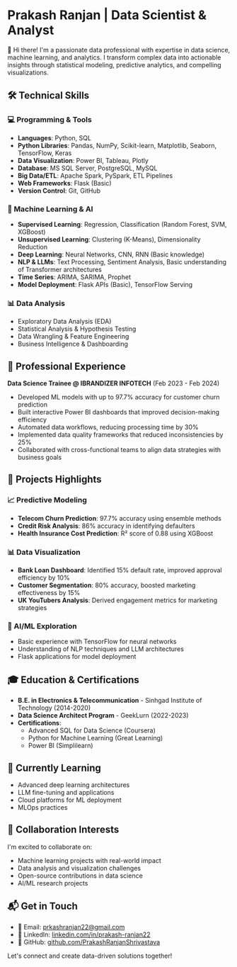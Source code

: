  # Prakash Ranjan | Data Scientist & Analyst

👋 Hi there! I'm a passionate data professional with expertise in data science, machine learning, and analytics. I transform complex data into actionable insights through statistical modeling, predictive analytics, and compelling visualizations.

## 🛠️ Technical Skills

### 💻 Programming & Tools
- **Languages**: Python, SQL
- **Python Libraries**: Pandas, NumPy, Scikit-learn, Matplotlib, Seaborn, TensorFlow, Keras
- **Data Visualization**: Power BI, Tableau, Plotly
- **Database**: MS SQL Server, PostgreSQL, MySQL
- **Big Data/ETL**: Apache Spark, PySpark, ETL Pipelines
- **Web Frameworks**: Flask (Basic)
- **Version Control**: Git, GitHub

### 🤖 Machine Learning & AI
- **Supervised Learning**: Regression, Classification (Random Forest, SVM, XGBoost)
- **Unsupervised Learning**: Clustering (K-Means), Dimensionality Reduction
- **Deep Learning**: Neural Networks, CNN, RNN (Basic knowledge)
- **NLP & LLMs**: Text Processing, Sentiment Analysis, Basic understanding of Transformer architectures
- **Time Series**: ARIMA, SARIMA, Prophet
- **Model Deployment**: Flask APIs (Basic), TensorFlow Serving

### 📊 Data Analysis
- Exploratory Data Analysis (EDA)
- Statistical Analysis & Hypothesis Testing
- Data Wrangling & Feature Engineering
- Business Intelligence & Dashboarding

## 💼 Professional Experience

**Data Science Trainee @ IBRANDIZER INFOTECH** (Feb 2023 - Feb 2024)
- Developed ML models with up to 97.7% accuracy for customer churn prediction
- Built interactive Power BI dashboards that improved decision-making efficiency
- Automated data workflows, reducing processing time by 30%
- Implemented data quality frameworks that reduced inconsistencies by 25%
- Collaborated with cross-functional teams to align data strategies with business goals

## 🚀 Projects Highlights

### 📈 Predictive Modeling
- **Telecom Churn Prediction**: 97.7% accuracy using ensemble methods
- **Credit Risk Analysis**: 86% accuracy in identifying defaulters
- **Health Insurance Cost Prediction**: R² score of 0.88 using XGBoost

### 📊 Data Visualization
- **Bank Loan Dashboard**: Identified 15% default rate, improved approval efficiency by 10%
- **Customer Segmentation**: 80% accuracy, boosted marketing effectiveness by 15%
- **UK YouTubers Analysis**: Derived engagement metrics for marketing strategies

### 🤖 AI/ML Exploration
- Basic experience with TensorFlow for neural networks
- Understanding of NLP techniques and LLM architectures
- Flask applications for model deployment

## 🎓 Education & Certifications
- **B.E. in Electronics & Telecommunication** - Sinhgad Institute of Technology (2014-2020)
- **Data Science Architect Program** - GeekLurn (2022-2023)
- **Certifications**:
  - Advanced SQL for Data Science (Coursera)
  - Python for Machine Learning (Great Learning)
  - Power BI (Simplilearn)

## 🌱 Currently Learning
- Advanced deep learning architectures
- LLM fine-tuning and applications
- Cloud platforms for ML deployment
- MLOps practices

## 🤝 Collaboration Interests
I'm excited to collaborate on:
- Machine learning projects with real-world impact
- Data analysis and visualization challenges
- Open-source contributions in data science
- AI/ML research projects

## 📬 Get in Touch
- 📧 Email: [prkashranjan22@gmail.com](mailto:prkashranjan22@gmail.com)
- 💼 LinkedIn: [linkedin.com/in/prakash-ranjan22](https://linkedin.com/in/prakash-ranjan22)
- 🔗 GitHub: [github.com/PrakashRanjanShrivastava](https://github.com/PrakashRanjanShrivastava)

Let's connect and create data-driven solutions together!
<!---
PrakashRanjanShrivastava/PrakashRanjanShrivastava is a ✨ special ✨ repository because its `README.md` (this file) appears on your GitHub profile.
You can click the Preview link to take a look at your changes.
--->
